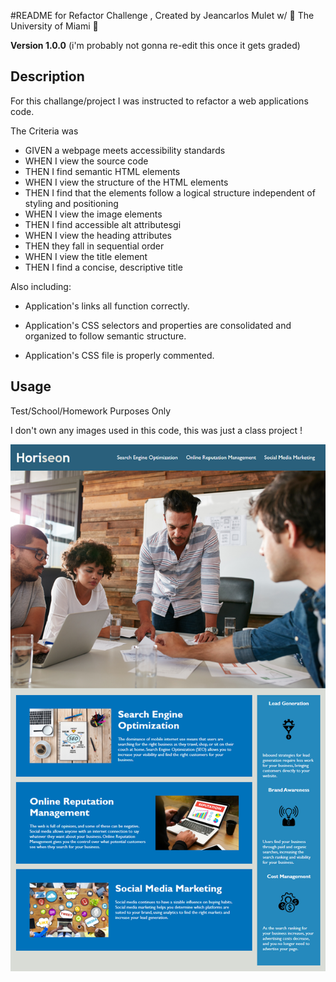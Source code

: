 #README for Refactor Challenge , Created by Jeancarlos Mulet w/  🙌 The University of Miami 🙌

**Version 1.0.0** 
(<lolfunnytext>i'm probably not gonna re-edit this once it gets graded</lolfunnytext>)

## Description 
For this challange/project I was instructed to refactor a web applications code.

The Criteria was

* GIVEN a webpage meets accessibility standards
* WHEN I view the source code
* THEN I find semantic HTML elements
* WHEN I view the structure of the HTML elements
* THEN I find that the elements follow a logical structure independent of styling and positioning
* WHEN I view the image elements
* THEN I find accessible alt attributesgi
* WHEN I view the heading attributes
* THEN they fall in sequential order
* WHEN I view the title element
* THEN I find a concise, descriptive title

Also including: 

- Application's links all function correctly.

- Application's CSS selectors and properties are consolidated and organized to follow semantic structure.

- Application's CSS file is properly commented.



## Usage 

Test/School/Homework Purposes Only

I don't own any images used in this code, this was just a class project !

<img src="assets\images\01-html-css-git-homework-demo.png">









